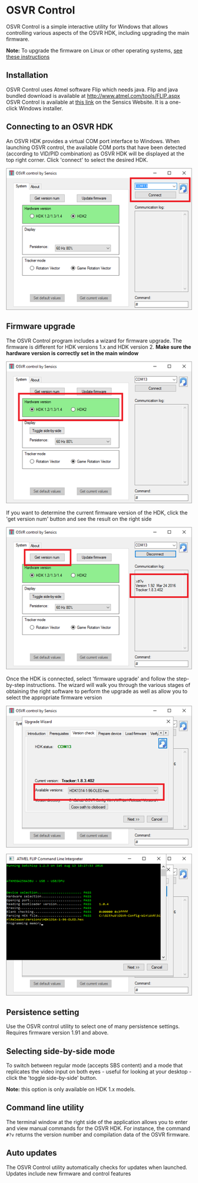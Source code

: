 # OSVR Control

OSVR Control is a simple interactive utility for Windows that allows controlling various aspects of the OSVR HDK, including upgrading the main firmware.

**Note:** To upgrade the firmware on Linux or other operating systems, [see these instructions](UpdateHDKLinux.md)

## Installation
OSVR Control uses Atmel software Flip which needs java.  Flip and java bundled download is available at http://www.atmel.com/tools/FLIP.aspx
OSVR Control is available at [this link](http://sensics.com/software/OSVRControl-SW/publish.htm) on the Sensics Website. It is a one-click Windows installer.

## Connecting to an OSVR HDK
An OSVR HDK provides a virtual COM port interface to Windows. When launching OSVR control, the available COM ports that have been detected (according to VID/PID combination) as OSVR HDK will be displayed at the top right corner. Click 'connect' to select the desired HDK.

![](Control-1.png)

## Firmware upgrade
The OSVR Control program includes a wizard for firmware upgrade. The firmware is different for HDK versions 1.x and HDK version 2. **Make sure the hardware version is correctly set in the main window**

![](Control-2.png)

If you want to determine the current firmware version of the HDK, click the 'get version num' button and see the result on the right side

![](Control-3.png)

Once the HDK is connected, select 'firmware upgrade' and follow the step-by-step instructions. The wizard will walk you through the various stages of obtaining the right software to perform the upgrade as well as allow you to select the appropriate firmware version

![](Control-4.png)

![](Control-5.png)

## Persistence setting
Use the OSVR control utility to select one of many persistence settings. Requires firmware version 1.91 and above. 

## Selecting side-by-side mode
To switch between regular mode (accepts SBS content) and a mode that replicates the video input on both eyes - useful for looking at your desktop - click the 'toggle side-by-side' button.

**Note:** this option is only available on HDK 1.x models.
 
## Command line utility
The terminal window at the right side of the application allows you to enter and view manual commands for the OSVR HDK. For instance, the command `#?v` returns the version number and compilation data of the OSVR firmware.

## Auto updates
The OSVR Control utility automatically checks for updates when launched. Updates include new firmware and control features
